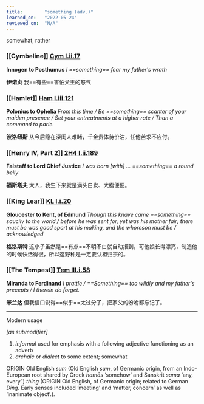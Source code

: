 ```yaml
---
title:        "something (adv.)"
learned_on:   "2022-05-24"
reviewed_on:  "N/A"
---
```


somewhat, rather

### [[Cymbeline]] [Cym I.ii.17](https://www.shakespeareswords.com/Public/Play.aspx?Act=1&Scene=2&WorkId=7#136729) 

**Innogen to Posthumus** *I ==something== fear my father's wrath*

**伊诺贞** 我==有些==害怕父王的怒气

### [[Hamlet]] [Ham I.iii.121](https://www.shakespeareswords.com/Public/Play.aspx?Act=1&Scene=3&WorkId=2#115604) 

**Polonius to Ophelia** *From this time / Be ==something== scanter of your maiden presence / Set your entreatments at a higher rate / Than a command to parle.*

**波洛纽斯** 从今后隐在深闺人难睹，千金贵体待价沽，任他苦求不应付。

### [[Henry IV, Part 2]] [2H4 I.ii.189](https://www.shakespeareswords.com/Public/Play.aspx?Act=1&Scene=2&WorkId=39#258035) 

**Falstaff to Lord Chief Justice** *I was born \[with\] ... ==something== a round belly*

**福斯塔夫** 大人，我生下来就是满头白发、大腹便便。

### [[King Lear]] [KL I.i.20](https://www.shakespeareswords.com/Public/Play.aspx?Act=1&Scene=1&WorkId=11#151296) 

**Gloucester to Kent, of Edmund** *Though this knave came ==something== saucily to the world / before he was sent for, yet was his mother fair; there must be	was good sport at his making, and the whoreson must be / acknowledged*

**格洛斯特** 这小子虽然是==有点==不明不白就自动报到，可他娘长得漂亮，制造他的时候快活得很，所以这野种是一定要认祖归宗的。

### [[The Tempest]] [Tem III.i.58](https://www.shakespeareswords.com/Public/Play.aspx?Act=3&Scene=1&WorkId=12#157894) 

**Miranda to Ferdinand** *I prattle / ==Something== too wildly and my father's precepts / I therein do forget.*

**米兰达** 但我信口说得==似乎==太过分了，把家父的吩咐都忘记了。

-----

Modern usage

*\[as submodifier\]*

1. *informal* used for emphasis with a following adjective functioning as an adverb
2. *archaic* or *dialect* to some extent; somewhat

ORIGIN Old English *sum* (Old English *sum*, of Germanic origin, from an Indo-European root shared by Greek *hamōs* ‘somehow’ and Sanskrit *sama* ‘any, every’.) *thing* (ORIGIN
Old English, of Germanic origin; related to German *Ding*. Early senses included ‘meeting’ and ‘matter, concern’ as well as ‘inanimate object’.).